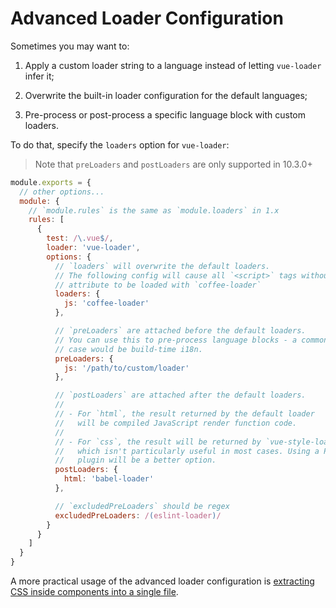 # Advanced Loader Configuration

Sometimes you may want to:

1. Apply a custom loader string to a language instead of letting `vue-loader` infer it;

2. Overwrite the built-in loader configuration for the default languages;

3. Pre-process or post-process a specific language block with custom loaders.

To do that, specify the `loaders` option for `vue-loader`:

> Note that `preLoaders` and `postLoaders` are only supported in 10.3.0+

``` js
module.exports = {
  // other options...
  module: {
    // `module.rules` is the same as `module.loaders` in 1.x
    rules: [
      {
        test: /\.vue$/,
        loader: 'vue-loader',
        options: {
          // `loaders` will overwrite the default loaders.
          // The following config will cause all `<script>` tags without `lang`
          // attribute to be loaded with `coffee-loader`
          loaders: {
            js: 'coffee-loader'
          },

          // `preLoaders` are attached before the default loaders.
          // You can use this to pre-process language blocks - a common use
          // case would be build-time i18n.
          preLoaders: {
            js: '/path/to/custom/loader'
          },

          // `postLoaders` are attached after the default loaders.
          //
          // - For `html`, the result returned by the default loader
          //   will be compiled JavaScript render function code.
          //
          // - For `css`, the result will be returned by `vue-style-loader`
          //   which isn't particularly useful in most cases. Using a PostCSS
          //   plugin will be a better option.
          postLoaders: {
            html: 'babel-loader'
          },

          // `excludedPreLoaders` should be regex
          excludedPreLoaders: /(eslint-loader)/
        }
      }
    ]
  }
}
```

A more practical usage of the advanced loader configuration is [extracting CSS inside components into a single file](./extract-css.md).
